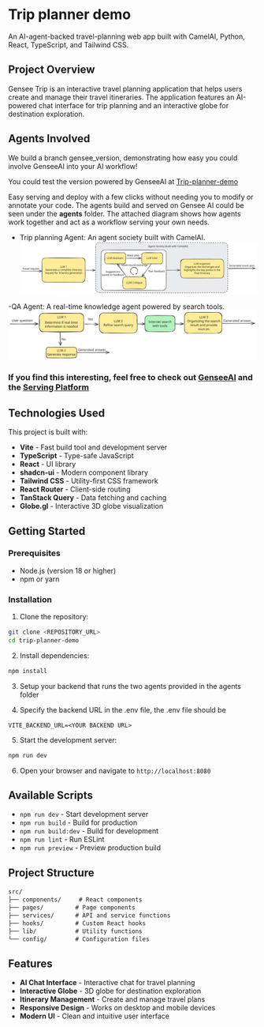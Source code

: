 # Trip planner demo

An AI-agent-backed travel-planning web app built with CamelAI, Python, React, TypeScript, and Tailwind CSS.

## Project Overview

Gensee Trip is an interactive travel planning application that helps users create and manage their travel itineraries. The application features an AI-powered chat interface for trip planning and an interactive globe for destination exploration. 

## Agents Involved 

We build a branch gensee_version, demonstrating how easy you could involve GenseeAI into your AI workflow!

You could test the version powered by GenseeAI at [Trip-planner-demo](https://demo.gensee.ai/trip-planner/)

Easy serving and deploy with a few clicks without needing you to modify or annotate your code. The agents build and served on Gensee AI could be seen under the **agents** folder. The attached diagram shows how agents work together and act as a workflow serving your own needs.

- Trip planning Agent: An agent society built with CamelAI.
![trip-planning-agent](public/readme-images/Trip-planner.excalidraw.svg)

-QA Agent: A real-time knowledge agent powered by search tools.
![qa-agent](public/readme-images/qa_with_search.svg)


### If you find this interesting, feel free to check out [GenseeAI](https://www.gensee.ai/) and the [Serving Platform](https://platform.gensee.ai/)

## Technologies Used

This project is built with:

- **Vite** - Fast build tool and development server
- **TypeScript** - Type-safe JavaScript
- **React** - UI library
- **shadcn-ui** - Modern component library
- **Tailwind CSS** - Utility-first CSS framework
- **React Router** - Client-side routing
- **TanStack Query** - Data fetching and caching
- **Globe.gl** - Interactive 3D globe visualization

## Getting Started

### Prerequisites

- Node.js (version 18 or higher)
- npm or yarn

### Installation

1. Clone the repository:
```bash
git clone <REPOSITORY_URL>
cd trip-planner-demo
```

2. Install dependencies:
```bash
npm install
```

3. Setup your backend that runs the two agents provided in the agents folder

4. Specify the backend URL in the .env file, the .env file should be 
```
VITE_BACKEND_URL=<YOUR BACKEND URL>
```

5. Start the development server:
```bash
npm run dev
```

6. Open your browser and navigate to `http://localhost:8080`

## Available Scripts

- `npm run dev` - Start development server
- `npm run build` - Build for production
- `npm run build:dev` - Build for development
- `npm run lint` - Run ESLint
- `npm run preview` - Preview production build

## Project Structure

```
src/
├── components/     # React components
├── pages/         # Page components
├── services/      # API and service functions
├── hooks/         # Custom React hooks
├── lib/           # Utility functions
└── config/        # Configuration files
```

## Features

- **AI Chat Interface** - Interactive chat for travel planning
- **Interactive Globe** - 3D globe for destination exploration
- **Itinerary Management** - Create and manage travel plans
- **Responsive Design** - Works on desktop and mobile devices
- **Modern UI** - Clean and intuitive user interface

